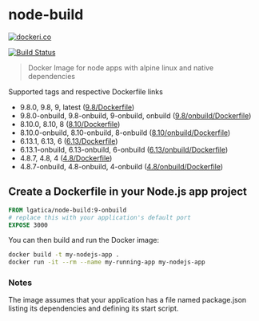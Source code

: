 # node-build

[![dockeri.co](http://dockeri.co/image/lgatica/node-build)](https://hub.docker.com/r/lgatica/node-build/)

[![Build Status](https://travis-ci.org/lgaticaq/node-build.svg?branch=master)](https://travis-ci.org/lgaticaq/node-build)

> Docker Image for node apps with alpine linux and native dependencies

Supported tags and respective Dockerfile links

- 9.8.0, 9.8, 9, latest ([9.8/Dockerfile](https://github.com/lgaticaq/node-build/blob/master/9.8.0/Dockerfile))
- 9.8.0-onbuild, 9.8-onbuild, 9-onbuild, onbuild ([9.8/onbuild/Dockerfile](https://github.com/lgaticaq/node-build/blob/master/9.8.0/onbuild/Dockerfile))
- 8.10.0, 8.10, 8 ([8.10/Dockerfile](https://github.com/lgaticaq/node-build/blob/master/8.10.0/Dockerfile))
- 8.10.0-onbuild, 8.10-onbuild, 8-onbuild ([8.10/onbuild/Dockerfile](https://github.com/lgaticaq/node-build/blob/master/8.10.0/onbuild/Dockerfile))
- 6.13.1, 6.13, 6 ([6.13/Dockerfile](https://github.com/lgaticaq/node-build/blob/master/6.13.1/Dockerfile))
- 6.13.1-onbuild, 6.13-onbuild, 6-onbuild ([6.13/onbuild/Dockerfile](https://github.com/lgaticaq/node-build/blob/master/6.13.1/onbuild/Dockerfile))
- 4.8.7, 4.8, 4 ([4.8/Dockerfile](https://github.com/lgaticaq/node-build/blob/master/4.8.7/Dockerfile))
- 4.8.7-onbuild, 4.8-onbuild, 4-onbuild ([4.8/onbuild/Dockerfile](https://github.com/lgaticaq/node-build/blob/master/4.8.7/onbuild/Dockerfile))

## Create a Dockerfile in your Node.js app project
```dockerfile
FROM lgatica/node-build:9-onbuild
# replace this with your application's default port
EXPOSE 3000
```

You can then build and run the Docker image:

```bash
docker build -t my-nodejs-app .
docker run -it --rm --name my-running-app my-nodejs-app
```

### Notes
The image assumes that your application has a file named package.json listing its dependencies and defining its start script.
